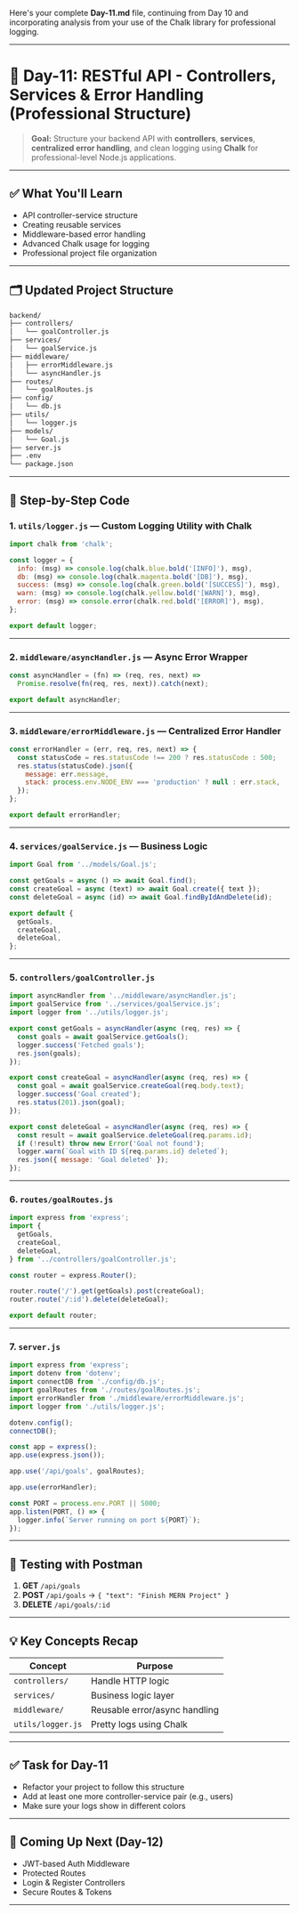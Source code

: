 Here's your complete **Day-11.md** file, continuing from Day 10 and incorporating analysis from your use of the Chalk library for professional logging.

---

# 📘 Day-11: **RESTful API - Controllers, Services & Error Handling (Professional Structure)**

> **Goal:** Structure your backend API with **controllers**, **services**, **centralized error handling**, and clean logging using **Chalk** for professional-level Node.js applications.

---

## ✅ What You'll Learn

* API controller-service structure
* Creating reusable services
* Middleware-based error handling
* Advanced Chalk usage for logging
* Professional project file organization

---

## 🗂 Updated Project Structure

```bash
backend/
├── controllers/
│   └── goalController.js
├── services/
│   └── goalService.js
├── middleware/
│   ├── errorMiddleware.js
│   └── asyncHandler.js
├── routes/
│   └── goalRoutes.js
├── config/
│   └── db.js
├── utils/
│   └── logger.js
├── models/
│   └── Goal.js
├── server.js
├── .env
└── package.json
```

---

## 🧱 Step-by-Step Code

### 1. `utils/logger.js` — Custom Logging Utility with Chalk

```js
import chalk from 'chalk';

const logger = {
  info: (msg) => console.log(chalk.blue.bold('[INFO]'), msg),
  db: (msg) => console.log(chalk.magenta.bold('[DB]'), msg),
  success: (msg) => console.log(chalk.green.bold('[SUCCESS]'), msg),
  warn: (msg) => console.log(chalk.yellow.bold('[WARN]'), msg),
  error: (msg) => console.error(chalk.red.bold('[ERROR]'), msg),
};

export default logger;
```

---

### 2. `middleware/asyncHandler.js` — Async Error Wrapper

```js
const asyncHandler = (fn) => (req, res, next) =>
  Promise.resolve(fn(req, res, next)).catch(next);

export default asyncHandler;
```

---

### 3. `middleware/errorMiddleware.js` — Centralized Error Handler

```js
const errorHandler = (err, req, res, next) => {
  const statusCode = res.statusCode !== 200 ? res.statusCode : 500;
  res.status(statusCode).json({
    message: err.message,
    stack: process.env.NODE_ENV === 'production' ? null : err.stack,
  });
};

export default errorHandler;
```

---

### 4. `services/goalService.js` — Business Logic

```js
import Goal from '../models/Goal.js';

const getGoals = async () => await Goal.find();
const createGoal = async (text) => await Goal.create({ text });
const deleteGoal = async (id) => await Goal.findByIdAndDelete(id);

export default {
  getGoals,
  createGoal,
  deleteGoal,
};
```

---

### 5. `controllers/goalController.js`

```js
import asyncHandler from '../middleware/asyncHandler.js';
import goalService from '../services/goalService.js';
import logger from '../utils/logger.js';

export const getGoals = asyncHandler(async (req, res) => {
  const goals = await goalService.getGoals();
  logger.success('Fetched goals');
  res.json(goals);
});

export const createGoal = asyncHandler(async (req, res) => {
  const goal = await goalService.createGoal(req.body.text);
  logger.success('Goal created');
  res.status(201).json(goal);
});

export const deleteGoal = asyncHandler(async (req, res) => {
  const result = await goalService.deleteGoal(req.params.id);
  if (!result) throw new Error('Goal not found');
  logger.warn(`Goal with ID ${req.params.id} deleted`);
  res.json({ message: 'Goal deleted' });
});
```

---

### 6. `routes/goalRoutes.js`

```js
import express from 'express';
import {
  getGoals,
  createGoal,
  deleteGoal,
} from '../controllers/goalController.js';

const router = express.Router();

router.route('/').get(getGoals).post(createGoal);
router.route('/:id').delete(deleteGoal);

export default router;
```

---

### 7. `server.js`

```js
import express from 'express';
import dotenv from 'dotenv';
import connectDB from './config/db.js';
import goalRoutes from './routes/goalRoutes.js';
import errorHandler from './middleware/errorMiddleware.js';
import logger from './utils/logger.js';

dotenv.config();
connectDB();

const app = express();
app.use(express.json());

app.use('/api/goals', goalRoutes);

app.use(errorHandler);

const PORT = process.env.PORT || 5000;
app.listen(PORT, () => {
  logger.info(`Server running on port ${PORT}`);
});
```

---

## 🧪 Testing with Postman

1. **GET** `/api/goals`
2. **POST** `/api/goals` → `{ "text": "Finish MERN Project" }`
3. **DELETE** `/api/goals/:id`

---

## 💡 Key Concepts Recap

| Concept           | Purpose                       |
| ----------------- | ----------------------------- |
| `controllers/`    | Handle HTTP logic             |
| `services/`       | Business logic layer          |
| `middleware/`     | Reusable error/async handling |
| `utils/logger.js` | Pretty logs using Chalk       |

---

## ✅ Task for Day-11

* Refactor your project to follow this structure
* Add at least one more controller-service pair (e.g., users)
* Make sure your logs show in different colors

---

## 📌 Coming Up Next (Day-12)

* JWT-based Auth Middleware
* Protected Routes
* Login & Register Controllers
* Secure Routes & Tokens

---